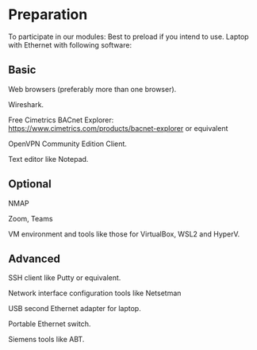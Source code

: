 # Preparation 
To participate in our modules: Best to preload if you intend to use. Laptop with Ethernet with following software:

## Basic
Web browsers (preferably more than one browser).

Wireshark.

Free Cimetrics BACnet Explorer: https://www.cimetrics.com/products/bacnet-explorer or equivalent

OpenVPN Community Edition Client.

Text editor like Notepad.

## Optional
NMAP

Zoom, Teams

VM environment and tools like those for VirtualBox, WSL2 and HyperV.

## Advanced
SSH client like Putty or equivalent.

Network interface configuration tools like Netsetman

USB second Ethernet adapter for laptop.

Portable Ethernet switch.

Siemens tools like ABT.
